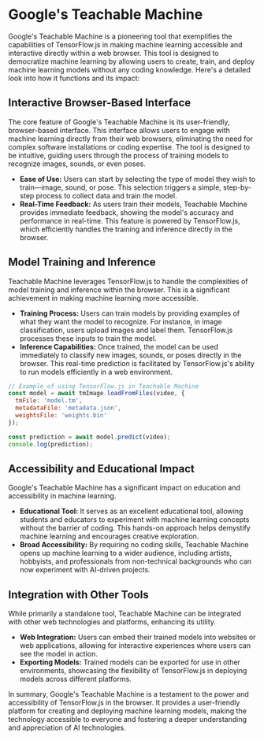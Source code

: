# Google's Teachable Machine

Google's Teachable Machine is a pioneering tool that exemplifies the capabilities of TensorFlow.js in making machine learning accessible and interactive directly within a web browser. This tool is designed to democratize machine learning by allowing users to create, train, and deploy machine learning models without any coding knowledge. Here's a detailed look into how it functions and its impact:

## **Interactive Browser-Based Interface**

The core feature of Google's Teachable Machine is its user-friendly, browser-based interface. This interface allows users to engage with machine learning directly from their web browsers, eliminating the need for complex software installations or coding expertise. The tool is designed to be intuitive, guiding users through the process of training models to recognize images, sounds, or even poses.

- **Ease of Use:** Users can start by selecting the type of model they wish to train—image, sound, or pose. This selection triggers a simple, step-by-step process to collect data and train the model.
- **Real-Time Feedback:** As users train their models, Teachable Machine provides immediate feedback, showing the model's accuracy and performance in real-time. This feature is powered by TensorFlow.js, which efficiently handles the training and inference directly in the browser.

## **Model Training and Inference**

Teachable Machine leverages TensorFlow.js to handle the complexities of model training and inference within the browser. This is a significant achievement in making machine learning more accessible.

- **Training Process:** Users can train models by providing examples of what they want the model to recognize. For instance, in image classification, users upload images and label them. TensorFlow.js processes these inputs to train the model.
- **Inference Capabilities:** Once trained, the model can be used immediately to classify new images, sounds, or poses directly in the browser. This real-time prediction is facilitated by TensorFlow.js's ability to run models efficiently in a web environment.

```javascript
// Example of using TensorFlow.js in Teachable Machine
const model = await tmImage.loadFromFiles(video, {
  tmFile: 'model.tm',
  metadataFile: 'metadata.json',
  weightsFile: 'weights.bin'
});

const prediction = await model.predict(video);
console.log(prediction);
```

## **Accessibility and Educational Impact**

Google's Teachable Machine has a significant impact on education and accessibility in machine learning.

- **Educational Tool:** It serves as an excellent educational tool, allowing students and educators to experiment with machine learning concepts without the barrier of coding. This hands-on approach helps demystify machine learning and encourages creative exploration.
- **Broad Accessibility:** By requiring no coding skills, Teachable Machine opens up machine learning to a wider audience, including artists, hobbyists, and professionals from non-technical backgrounds who can now experiment with AI-driven projects.

## **Integration with Other Tools**

While primarily a standalone tool, Teachable Machine can be integrated with other web technologies and platforms, enhancing its utility.

- **Web Integration:** Users can embed their trained models into websites or web applications, allowing for interactive experiences where users can see the model in action.
- **Exporting Models:** Trained models can be exported for use in other environments, showcasing the flexibility of TensorFlow.js in deploying models across different platforms.

In summary, Google's Teachable Machine is a testament to the power and accessibility of TensorFlow.js in the browser. It provides a user-friendly platform for creating and deploying machine learning models, making the technology accessible to everyone and fostering a deeper understanding and appreciation of AI technologies.

